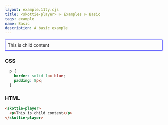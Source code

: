 ```yaml
---
layout: example.11ty.cjs
title: <skottie-player> ⌲ Examples ⌲ Basic
tags: example
name: Basic
description: A basic example
---
```


<style>
  skottie-player p {
    border: solid 1px blue;
    padding: 8px;
  }
</style>
<skottie-player>
  <p>This is child content</p>
</skottie-player>

<h3>CSS</h3>

```css
  p {
    border: solid 1px blue;
    padding: 8px;
  }
```

<h3>HTML</h3>

```html
<skottie-player>
  <p>This is child content</p>
</skottie-player>
```
